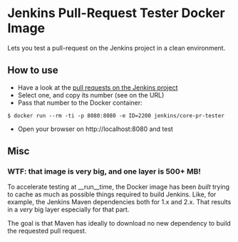 # Jenkins Pull-Request Tester Docker Image

Lets you test a pull-request on the Jenkins project in a clean environment.

## How to use

* Have a look at the [pull requests on the Jenkins project](https://github.com/jenkinsci/jenkins/pulls)
* Select one, and copy its number (see on the URL)
* Pass that number to the Docker container:

```shell
$ docker run --rm -ti -p 8080:8080 -e ID=2200 jenkins/core-pr-tester
```

* Open your browser on http://localhost:8080 and test

## Misc
### WTF: that image is very big, and one layer is 500+ MB!

To accelerate testing at __run__time, the Docker image has been _built_ trying to cache
as much as possible things required to build Jenkins.
Like, for example, the Jenkins Maven dependencies both for 1.x and 2.x.
That results in a *very* big layer especially for that part.

The goal is that Maven has ideally to download no new dependency to build the requested
pull request.
